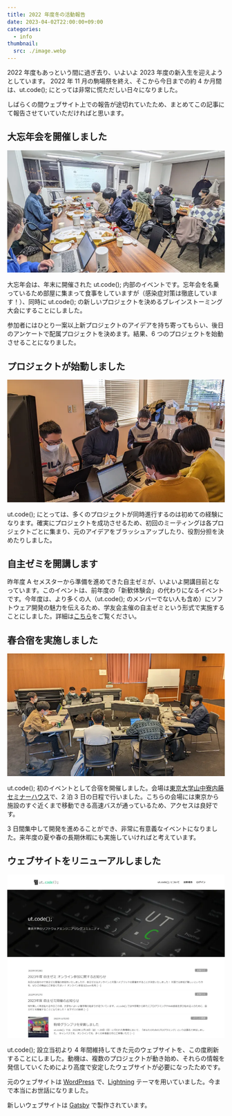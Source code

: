 ```yaml
---
title: 2022 年度冬の活動報告
date: 2023-04-02T22:00:00+09:00
categories:
  - info
thumbnail:
  src: ./image.webp
---
```


2022 年度もあっという間に過ぎ去り、いよいよ 2023 年度の新入生を迎えようとしています。
2022 年 11 月の駒場祭を終え、そこから今日までの約 4 か月間は、ut.code(); にとっては非常に慌ただしい日々になりました。

しばらくの間ウェブサイト上での報告が途切れていたため、まとめてこの記事にて報告させていていただければと思います。

## 大忘年会を開催しました

![大忘年会の様子](./end-of-year-party.webp)

大忘年会は、年末に開催された ut.code(); 内部のイベントです。忘年会を名乗っているため部屋に集まって食事をしていますが（感染症対策は徹底しています！）、同時に ut.code(); の新しいプロジェクトを決めるブレインストーミング大会にすることにしました。

参加者にはひとり一案以上新プロジェクトのアイデアを持ち寄ってもらい、後日のアンケートで配属プロジェクトを決めます。結果、6 つのプロジェクトを始動させることになりました。

## プロジェクトが始動しました

![キックオフミーティングの様子](./project-kickoff.webp)

ut.code(); にとっては、多くのプロジェクトが同時進行するのは初めての経験になります。確実にプロジェクトを成功させるため、初回のミーティングは各プロジェクトごとに集まり、元のアイデアをブラッシュアップしたり、役割分担を決めたりしました。

## 自主ゼミを開講します

昨年度 A セメスターから準備を進めてきた自主ゼミが、いよいよ開講目前となっています。このイベントは、前年度の「新歓体験会」の代わりになるイベントです。今年度は、より多くの人（ut.code(); のメンバーでない人も含め）にソフトウェア開発の魅力を伝えるため、学友会主催の自主ゼミという形式で実施することにしました。詳細は[こちら](/articles/seminar/)をご覧ください。

## 春合宿を実施しました

![春合宿の様子](./camp.webp)

ut.code(); 初のイベントとして合宿を開催しました。会場は[東京大学山中寮内藤セミナーハウス](http://www.abreuvoir.co.jp/yamanaka/)で、2 泊 3 日の日程で行いました。こちらの会場には東京から施設のすぐ近くまで移動できる高速バスが通っているため、アクセスは良好です。

3 日間集中して開発を進めることができ、非常に有意義なイベントになりました。来年度の夏や春の長期休暇にも実施していければと考えています。

## ウェブサイトをリニューアルしました

![元のウェブサイト](./previous-website.webp)

ut.code(); 設立当初より 4 年間維持してきた元のウェブサイトを、この度刷新することにしました。動機は、複数のプロジェクトが動き始め、それらの情報を発信していくためにより高度で安定したウェブサイトが必要になったためです。

元のウェブサイトは [WordPress](https://wordpress.org/) で、[Lightning](https://lightning.vektor-inc.co.jp/) テーマを用いていました。今まで本当にお世話になりました。

新しいウェブサイトは [Gatsby](https://www.gatsbyjs.com/) で製作されています。
